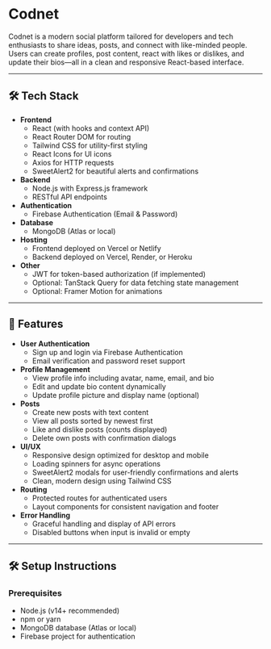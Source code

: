 # Codnet

Codnet is a modern social platform tailored for developers and tech enthusiasts to share ideas, posts, and connect with like-minded people. Users can create profiles, post content, react with likes or dislikes, and update their bios—all in a clean and responsive React-based interface.

---

## 🛠️ Tech Stack

- **Frontend**
  - React (with hooks and context API)
  - React Router DOM for routing
  - Tailwind CSS for utility-first styling
  - React Icons for UI icons
  - Axios for HTTP requests
  - SweetAlert2 for beautiful alerts and confirmations
- **Backend**
  - Node.js with Express.js framework
  - RESTful API endpoints
- **Authentication**
  - Firebase Authentication (Email & Password)
- **Database**
  - MongoDB (Atlas or local)
- **Hosting**
  - Frontend deployed on Vercel or Netlify
  - Backend deployed on Vercel, Render, or Heroku
- **Other**
  - JWT for token-based authorization (if implemented)
  - Optional: TanStack Query for data fetching state management
  - Optional: Framer Motion for animations

---

## 🚀 Features

- **User Authentication**
  - Sign up and login via Firebase Authentication
  - Email verification and password reset support
- **Profile Management**
  - View profile info including avatar, name, email, and bio
  - Edit and update bio content dynamically
  - Update profile picture and display name (optional)
- **Posts**
  - Create new posts with text content
  - View all posts sorted by newest first
  - Like and dislike posts (counts displayed)
  - Delete own posts with confirmation dialogs
- **UI/UX**
  - Responsive design optimized for desktop and mobile
  - Loading spinners for async operations
  - SweetAlert2 modals for user-friendly confirmations and alerts
  - Clean, modern design using Tailwind CSS
- **Routing**
  - Protected routes for authenticated users
  - Layout components for consistent navigation and footer
- **Error Handling**
  - Graceful handling and display of API errors
  - Disabled buttons when input is invalid or empty

---

## 🛠️ Setup Instructions

### Prerequisites

- Node.js (v14+ recommended)
- npm or yarn
- MongoDB database (Atlas or local)
- Firebase project for authentication


